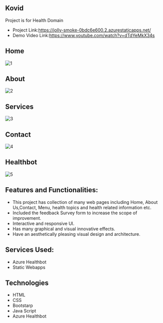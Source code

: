 ## Kovid
Project is for Health Domain
- Project Link:https://jolly-smoke-0bdc6e600.2.azurestaticapps.net/
- Demo Video Link:https://www.youtube.com/watch?v=dTdYeMkX34s
## Home
![1](https://user-images.githubusercontent.com/115055314/207531856-481814f8-500c-483f-aa3c-7b4a5c9f140e.png)
## About
![2](https://user-images.githubusercontent.com/115055314/207532038-8f562b3e-85e8-4e58-8d6c-f018b2237a11.png)
## Services
![3](https://user-images.githubusercontent.com/115055314/207532101-8d902491-13d7-4120-97f4-f7932ec433c4.png)
## Contact
![4](https://user-images.githubusercontent.com/115055314/207532135-d73aabc3-0547-4c7f-8322-a66cc72c9f80.png)
## Healthbot
![5](https://user-images.githubusercontent.com/115055314/207532182-79898693-e7dc-40ae-b2dc-d67b84056aab.png)

## Features and Functionalities:
- This project has collection of many web pages including Home, About Us,Contact, Menu, health topics and health related information etc.
- Included the feedback Survey form to increase the scope of improvement.
- Interactive and responsive UI.
- Has many graphical and visual innovative effects. 
- Have an aesthetically pleasing visual design and architecture.

## Services Used:
- Azure Healthbot
- Static Webapps

## Technologies
- HTML
- CSS
- Bootstarp
- Java Script
- Azure Healthbot 
